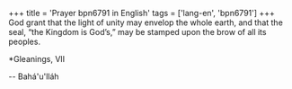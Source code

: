 +++
title = 'Prayer bpn6791 in English'
tags = ['lang-en', 'bpn6791']
+++
God grant that the light of unity may envelop the whole earth, and that the seal, “the Kingdom is God’s,” may be stamped upon the brow of all its peoples.


*Gleanings, VII

-- Bahá'u'lláh
